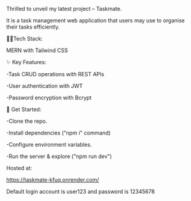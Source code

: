 Thrilled to unveil my latest project – Taskmate.

It is a task management web application that users may use to organise their tasks efficiently.


👨‍💻Tech Stack: 


MERN with Tailwind CSS


✨ Key Features:


-Task CRUD operations with REST APIs

-User authentication with JWT

-Password encryption with Bcrypt


🚀 Get Started:


-Clone the repo.

-Install dependencies ("npm i" command)

-Configure environment variables.

-Run the server & explore ("npm run dev")


Hosted at:


https://taskmate-kfuq.onrender.com/

Default login account is user123 and password is 12345678
